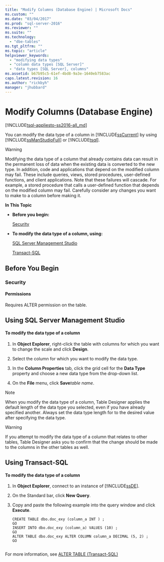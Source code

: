 ```yaml
---
title: "Modify Columns (Database Engine) | Microsoft Docs"
ms.custom: ""
ms.date: "03/04/2017"
ms.prod: "sql-server-2016"
ms.reviewer: ""
ms.suite: ""
ms.technology: 
  - "dbe-tables"
ms.tgt_pltfrm: ""
ms.topic: "article"
helpviewer_keywords: 
  - "modifying data types"
  - "column data types [SQL Server]"
  - "data types [SQL Server], columns"
ms.assetid: b67b95c5-61ef-4bd8-9a3e-1640eb7583ac
caps.latest.revision: 16
ms.author: "rickbyh"
manager: "jhubbard"
---
```

# Modify Columns (Database Engine)
[!INCLUDE[tsql-appliesto-ss2016-all_md](../../relational-databases/system-catalog-views/includes/tsql-appliesto-ss2016-all-md.md)]

  You can modify the data type of a column in [!INCLUDE[ssCurrent](../../advanced-analytics/r-services/includes/sscurrent-md.md)] by using [!INCLUDE[ssManStudioFull](../../advanced-analytics/r-services/includes/ssmanstudiofull-md.md)] or [!INCLUDE[tsql](../../advanced-analytics/r-services/includes/tsql-md.md)].  
  
> [!WARNING]  
>  Modifying the data type of a column that already contains data can result in the permanent loss of data when the existing data is converted to the new type. In addition, code and applications that depend on the modified column may fail. These include queries, views, stored procedures, user-defined functions, and client applications. Note that these failures will cascade. For example, a stored procedure that calls a user-defined function that depends on the modified column may fail. Carefully consider any changes you want to make to a column before making it.  
  
 **In This Topic**  
  
-   **Before you begin:**  
  
     [Security](#Security)  
  
-   **To modify the data type of a column, using:**  
  
     [SQL Server Management Studio](#SSMSProcedure)  
  
     [Transact-SQL](#TsqlProcedure)  
  
##  <a name="BeforeYouBegin"></a> Before You Begin  
  
###  <a name="Security"></a> Security  
  
####  <a name="Permissions"></a> Permissions  
 Requires ALTER permission on the table.  
  
##  <a name="SSMSProcedure"></a> Using SQL Server Management Studio  
  
#### To modify the data type of a column  
  
1.  In **Object Explorer**, right-click the table with columns for which you want to change the scale and click **Design**.  
  
2.  Select the column for which you want to modify the data type.  
  
3.  In the **Column Properties** tab, click the grid cell for the **Data Type** property and choose a new data type from the drop-down list.  
  
4.  On the **File** menu, click **Save***table name*.  
  
> [!NOTE]  
>  When you modify the data type of a column, Table Designer applies the default length of the data type you selected, even if you have already specified another. Always set the data type length for to the desired value after specifying the data type.  
  
> [!WARNING]  
>  If you attempt to modify the data type of a column that relates to other tables, Table Designer asks you to confirm that the change should be made to the columns in the other tables as well.  
  
##  <a name="TsqlProcedure"></a> Using Transact-SQL  
  
#### To modify the data type of a column  
  
1.  In **Object Explorer**, connect to an instance of [!INCLUDE[ssDE](../../analysis-services/instances/install/windows/includes/ssde-md.md)].  
  
2.  On the Standard bar, click **New Query**.  
  
3.  Copy and paste the following example into the query window and click **Execute**.  
  
    ```  
    CREATE TABLE dbo.doc_exy (column_a INT ) ;  
    GO  
    INSERT INTO dbo.doc_exy (column_a) VALUES (10) ;  
    GO  
    ALTER TABLE dbo.doc_exy ALTER COLUMN column_a DECIMAL (5, 2) ;  
    GO  
  
    ```  
  
 For more information, see [ALTER TABLE &#40;Transact-SQL&#41;](../../t-sql/statements/alter-table-transact-sql.md)  
  
  
